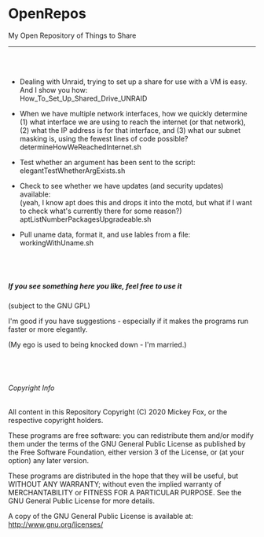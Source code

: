 # OpenRepos
My Open Repository of Things to Share
<hr>
<br><br>
  
- Dealing with Unraid, trying to set up a share for use with a VM is easy. And I show you how:<br>
  How_To_Set_Up_Shared_Drive_UNRAID
  
- When we have multiple network interfaces, how we quickly determine (1) what interface we 
  are using to reach the internet (or that network), (2) what the IP address is for that interface,
  and (3) what our subnet masking is, using the fewest lines of code possible?<br>
  determineHowWeReachedInternet.sh  
  
- Test whether an argument has been sent to the script:<br>
  elegantTestWhetherArgExists.sh
 
- Check to see whether we have updates (and security updates) available:<br>
  (yeah, I know apt does this and drops it into the motd, but what if I want to check what's currently there for some reason?)<br>
  aptListNumberPackagesUpgradeable.sh
  
 - Pull uname data, format it, and use lables from a file:<br>
   workingWithUname.sh
<br><br><br><br>
##### If you see something here you like, feel free to use it
(subject to the GNU GPL)

I'm good if you have suggestions - especially if it makes the programs run faster or more elegantly.

(My ego is used to being knocked down - I'm married.)
<br><br><br><br>    
###### Copyright Info
All content in this Repository Copyright (C) 2020 Mickey Fox, or the respective copyright holders.

These programs are free software: you can redistribute them and/or modify them under the terms of the GNU General Public License as published by the Free Software Foundation, either version 3 of the License, or (at your option) any later version.

These programs are distributed in the hope that they will be useful, but WITHOUT ANY WARRANTY; without even the implied warranty of MERCHANTABILITY or FITNESS FOR A PARTICULAR PURPOSE. See the GNU General Public License for more details.

A copy of the GNU General Public License is available at: <http://www.gnu.org/licenses/>
